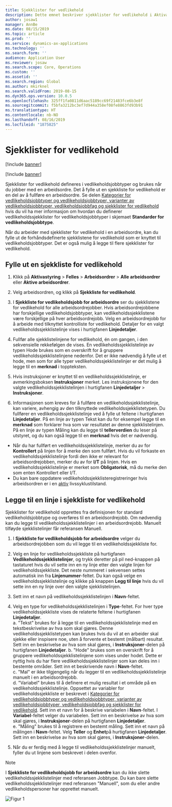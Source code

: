 ```yaml
---
title: Sjekklister for vedlikehold
description: Dette emnet beskriver sjekklister for vedlikehold i Aktivastyring.
author: josaw1
manager: AnnBe
ms.date: 08/15/2019
ms.topic: article
ms.prod: ''
ms.service: dynamics-ax-applications
ms.technology: ''
ms.search.form: ''
audience: Application User
ms.reviewer: josaw
ms.search.scope: Core, Operations
ms.custom: ''
ms.assetid: ''
ms.search.region: Global
ms.author: mkirknel
ms.search.validFrom: 2019-08-15
ms.dyn365.ops.version: 10.0.5
ms.openlocfilehash: 325ff1fa0811d6aac5189cc69f21483fce6b3e8f
ms.sourcegitcommit: f5bfa3212bc3ef7d944a358ef08fe8863fd93b91
ms.translationtype: HT
ms.contentlocale: nb-NO
ms.lasthandoff: 08/16/2019
ms.locfileid: "1875825"
---
```

# <a name="maintenance-checklists"></a>Sjekklister for vedlikehold


[!include [banner](../../includes/banner.md)]

[!include [banner](../../includes/preview-banner.md)]

Sjekklister for vedlikehold defineres i vedlikeholdsjobbtyper og brukes når du jobber med en arbeidsordre. Det å fylle ut en sjekkliste for vedlikehold er en del av å fullføre en arbeidsordre. Se delen [Kategorier for vedlikeholdsjobbtyper og vedlikeholdsjobbtyper, varianter av vedlikeholdsjobbtyper, vedlikeholdsjobbfag og sjekklister for vedlikehold](../setup-for-work-orders/job-groups-and-job-types-variants-trades-and-checklists.md) hvis du vil ha mer informasjon om hvordan du definerer vedlikeholdssjekklister for vedlikeholdsjobbtyper i skjemaet **Standarder for vedlikeholdsjobbtype**.

Når du arbeider med sjekklister for vedlikehold i en arbeidsordre, kan du fylle ut de forhåndsdefinerte sjekklistene for vedlikehold som er knyttet til vedlikeholdsjobbtyper. Det er også mulig å legge til flere sjekklister for vedlikehold.

## <a name="fill-out-a-maintenance-checklist"></a>Fylle ut en sjekkliste for vedlikehold

1. Klikk på **Aktivastyring** > **Felles** > **Arbeidsordrer** > **Alle arbeidsordrer** eller **Aktive arbeidsordrer**.

2. Velg arbeidsordren, og klikk på **Sjekkliste for vedlikehold**.

3. I **Sjekkliste for vedlikeholdsjobb for arbeidsordre** ser du sjekklistene for vedlikehold for alle arbeidsordrejobber. Hvis arbeidsordrejobbene har forskjellige vedlikeholdsjobbtyper, kan vedlikeholdssjekklistene være forskjellige på hver arbeidsordrejobb. Velg en arbeidsordrejobb for å arbeide med tilknyttet kontrolliste for vedlikehold. Detaljer for en valgt vedlikeholdssjekklistelinje vises i hurtigfanen **Linjedetaljer**.

4. Fullfør alle sjekklistelinjene for vedlikehold, én om gangen, i den sekvensielle rekkefølgen de vises. En vedlikeholdssjekklistelinje av typen Hode brukes som en overskrift for å gruppere vedlikeholdssjekklistelinjene nedenfor. Det er ikke nødvendig å fylle ut et hode, men som for alle typer vedlikeholdssjekklistelinjer er det mulig å legge til en **merknad** i toppteksten.

5. Hvis instruksjoner er knyttet til en vedlikeholdssjekklistelinje, er avmerkingsboksen **Instruksjoner** merket. Les instruksjonene for den valgte vedlikeholdssjekklistelinjen i hurtigfanen **Linjedetaljer** > **Instruksjoner**.

6. Informasjonen som kreves for å fullføre en vedlikeholdssjekklistelinje, kan variere, avhengig av den tilknyttede vedlikeholdssjekklistetypen. Du fullfører en vedlikeholdssjekklistelinje ved å fylle ut feltene i hurtigfanen **Linjedetaljer**. På en linje av typen Tekst kan du for eksempel legge til en **merknad** som forklarer hva som var resultatet av denne sjekklistelinjen. På en linje av typen Måling kan du legge til **tellerverdien** du leser på utstyret, og du kan også legge til en **merknad** hvis det er nødvendig.

- Når du har fullført en vedlikeholdssjekklistelinje, merker du av for **Kontrollert** på linjen for å merke den som fullført. Hvis du vil forkaste en vedlikeholdssjekklistelinje fordi den ikke er relevant for arbeidsordrejobben, merker du av for **I/T** på linjen. Hvis en vedlikeholdssjekklistelinje er merket som **Obligatorisk**, må du merke den som enten Kontrollert eller I/T.  
- Du kan bare oppdatere vedlikeholdssjekklisteregistreringer hvis arbeidsordren er i en [aktiv](../setup-for-work-orders/work-order-lifecycle-states.md) livssyklustilstand.  


## <a name="add-a-maintenance-checklist-line"></a>Legge til en linje i sjekkliste for vedlikehold

Sjekklister for vedlikehold opprettes fra definisjonen for standard vedlikeholdsjobbtype og overføres til en arbeidsordrejobb. Om nødvendig kan du legge til vedlikeholdssjekklistelinjer i en arbeidsordrejobb. Manuelt tilføyde sjekklistelinjer får referansen Manuell.

1. I **Sjekkliste for vedlikeholdsjobb for arbeidsordre** velger du arbeidsordrejobben som du vil legge til en vedlikeholdssjekkliste for.

2. Velg en linje for vedlikeholdssjekkliste på hurtigfanen **Vedlikeholdssjekklistelinjer**, og trykk deretter på pil ned-knappen på tastaturet hvis du vil sette inn en ny linje etter den valgte linjen for vedlikeholdssjekkliste. Det neste nummeret i sekvensen settes automatisk inn fra **Linjenummer**-feltet. Du kan også velge en vedlikeholdssjekklistelinje og klikke på knappen **Legg til linje** hvis du vil sette inn en ny linje over den valgte sjekklistelinjen.

3. Sett inn et navn på vedlikeholdssjekklistelinjen i **Navn**-feltet.

4. Velg en type for vedlikeholdssjekklistelinjen i **Type**-feltet. For hver type vedlikeholdssjekkliste vises de relaterte feltene i hurtigfanen **Linjedetaljer**.  
  a. "Tekst" brukes for å legge til en vedlikeholdssjekklistelinje med en tekstbeskrivelse av hva som skal gjøres. Denne vedlikeholdssjekklistetypen kan brukes hvis du vil at en arbeider skal sjekke eller inspisere noe, uten å forvente et bestemt (målbart) resultat. Sett inn en beskrivelse av hva som skal gjøres, i **Instruksjoner**-delen på hurtigfanen **Linjedetaljer**. b. "Hode" brukes som en overskrift for å gruppere vedlikeholdssjekklistelinjene som vises under hodet. Dette er nyttig hvis du har flere vedlikeholdssjekklistelinjer som kan deles inn i bestemte områder. Sett inn et beskrivende navn i **Navn**-feltet.  
  c. "Mal" er ikke tilgjengelig når du legger til en vedlikeholdssjekklistelinje manuelt i en arbeidsordrejobb.  
  d. "Variabel" brukes til å definere et mulig resultat i et område på en vedlikeholdssjekklistelinje. Oppsettet av variabler for vedlikeholdssjekkliste er beskrevet i [Kategorier for vedlikeholdsjobbtyper og vedlikeholdsjobbtyper, varianter av vedlikeholdsjobbtyper, vedlikeholdsjobbfag og sjekklister for vedlikehold](../setup-for-work-orders/job-groups-and-job-types-variants-trades-and-checklists.md). Sett inn et navn for å beskrive variabelen i **Navn**-feltet. I **Variabel**-feltet velger du variabelen. Sett inn en beskrivelse av hva som skal gjøres, i **Instruksjoner**-delen på hurtigfanen **Linjedetaljer**.  
  e. "Måling" brukes til å registrere en bestemt måling. Sett inn et navn på målingen i **Navn**-feltet. Velg **Teller** og **Enhet**på hurtigfanen **Linjedetaljer**. Sett inn en beskrivelse av hva som skal gjøres, i **Instruksjoner**-delen.  

5. Når du er ferdig med å legge til vedlikeholdssjekklistelinjer manuelt, fyller du ut linjene som beskrevet i delen ovenfor.

>[!NOTE]
>I **Sjekkliste for vedlikeholdsjobb for arbeidsordre** kan du ikke slette vedlikeholdssjekklistelinjer med referansen Jobbtype. Du kan bare slette vedlikeholdssjekklistelinjer med referansen "Manuell", som du eller andre vedlikeholdspersoner har opprettet manuelt.


![Figur 1](media/14-work-orders.png)

